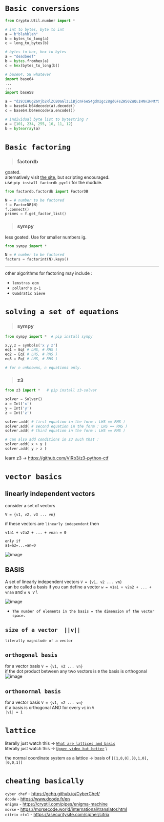 # `Basic conversions`

```python
from Crypto.Util.number import *

# int to bytes, byte to int
a = b"blahblah"
b = bytes_to_long(a)
c = long_to_bytes(b)

# bytes to hex, hex to bytes
a = "deadbeef"
b = bytes.fromhex(a)
c = hex(bytes_to_long(b))

# base64, 58 whatever
import base64
...
...
import base58

a = "d293IHUgZGVjb2RlZCB0aGlzLiBjcmF6eS4gdXIgc28gdGFsZW50ZWQuIHNvIHNtYXJ0IA=="
b = base64.b64decode(a).decode()
c = base64.b64encode(a.encode())

# individual byte list to bytestring ?
a = [101, 234, 255, 10, 11, 12]
b = bytearray(a)
```
# `Basic factoring`

> ### factordb

goated. \
alternatively visit <a href=https://factordb.com/>the site.</a> but scripting encouraged. \
use `pip install factordb-pycli` for the module.
```python
from factordb.factordb import FactorDB

N = # number to be factored
f = FactorDB(N)
f.connect()
primes = f.get_factor_list()
```

> ### sympy

less goated. Use for smaller numbers ig. 
```python
from sympy import *

N = # number to be factored
factors = factorint(N).keys()
```

***

other algorithms for factoring may include : 
- `lenstras ecm`
- `pollard's p-1`
- `Quadratic Sieve`
  
# `solving a set of equations`

> ### sympy
```python
from sympy import *  # pip install sympy

x,y,z = symbols('x y z')
eq1 = Eq( # LHS, # RHS )
eq2 = Eq( # LHS, # RHS )
eq3 = Eq( # LHS, # RHS )

# for n unknowns, n equations only.
```

> ### z3
```python
from z3 import *   # pip install z3-solver

solver = Solver()
x = Int('x')
y = Int('y')
z = Int('z')

solver.add( # first equation in the form : LHS == RHS )
solver.add( # second equation in the form : LHS == RHS )
solver.add( # third equation in the form : LHS == RHS )

# can also add conditions in z3 such that :
solver.add( x > y )
solver.add( y > z )
```
learn z3 -> https://github.com/ViRb3/z3-python-ctf

# `vector basics`

## linearly independent vectors 
consider a set of vectors
```
V = {v1, v2, v3 ... vn}
```
if these vectors are `linearly independent` then
```
v1a1 + v2a2 + ... + vnan = 0

only if
a1=a2=...=an=0
```
![image](https://github.com/user-attachments/assets/938bb401-adb8-4229-9e42-6a61e29ea99a)

## BASIS
A set of linearly independent vectors `V = {v1, v2 ... vn}` \
can be called a basis if you can define a vector `w = v1a1 + v2a2 + ... + vnan` and `w ∈ V` \

![image](https://github.com/user-attachments/assets/a2510d29-e66f-4181-96d7-e3d30017b435)

- `The number of elements in the basis = the dimension of the vector space.`
## `size of a vector  ∣∣v∣∣`
`literally magnitude of a vector`

## `orthogonal basis`
for a vector basis `V = {v1, v2 ... vn}` \
if the dot product between any two vectors is `0` the basis is orthogonal \
![image](https://github.com/user-attachments/assets/6379c0a2-7565-46b4-bf42-bbce47f1f707)

## `orthonormal basis`
for a vector basis `V = {v1, v2 ... vn}` \
if a basis is orthogonal AND for every `vi` in `V` \
`|vi| = 1`

# `lattice`
literally just watch this -> <a href="https://www.youtube.com/watch?v=FcgN_ijcU6g">`What are lattices and basis`</a> \
literally just watch this -> <a href="https://youtu.be/QDdOoYdb748?si=-s5zefPQZJ9sI6cZ">`Upper video but better`</a> \

the normal coordinate system as a lattice -> basis of `[[1,0,0],[0,1,0],[0,0,1]]`


# `cheating basically`

`cyber chef` -  https://gchq.github.io/CyberChef/ \
`dcode` -  https://www.dcode.fr/en \
`enigma` - https://cryptii.com/pipes/enigma-machine \
`morse` - https://morsecode.world/international/translator.html \
`citrix ctx1` - https://asecuritysite.com/cipher/citrix
